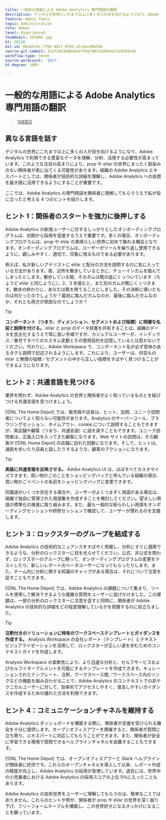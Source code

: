 ```yaml
---
title: 一般的な用語による Adobe Analytics 専門用語の翻訳
description: デジタルの世界にこれまで以上に多くの人が目を向けるようになり、Adobe Analytics で利用できる豊富なデータを理解、分析、活用する必要性が高まっています。このような注目の高まりにより、prop や eVar の世界にまったく馴染みのない関係者が表に出てくる可能性があります。組織の Adobe Analytics エキスパートとしては、関係者が技術的な詳細を理解し、Adobe Analytics への投資を最大限に活用できるようにすることが重要です。
feature: Admin Tools
topic: Administration
role: Admin
level: Experienced
thumbnail: 342066.jpg
kt: 10128
exl-id: 00a457dc-ff0b-461f-8f02-afc4ecd6b54b
source-git-commit: 32af3db3bd0abe57504708318d9b641324569c65
workflow-type: tm+mt
source-wordcount: '1017'
ht-degree: 100%

---
```


# 一般的な用語による Adobe Analytics 専門用語の翻訳

>[!VIDEO](https://video.tv.adobe.com/v/342066/?quality=12&learn=on)

## 異なる言語を話す

デジタルの世界にこれまで以上に多くの人が目を向けるようになり、Adobe Analytics で利用できる豊富なデータを理解、分析、活用する必要性が高まっています。このような注目の高まりにより、prop や eVar の世界にまったく馴染みのない関係者が表に出てくる可能性があります。組織の Adobe Analytics エキスパートとしては、関係者が技術的な詳細を理解し、Adobe Analytics への投資を最大限に活用できるようにすることが重要です。

ここでは、Adobe Analytics の専門用語を関係者に理解してもらううえで私が役に立ったと考える 4 つのヒントを紹介します。

## ヒント 1：関係者のスタートを強力に後押しする

Adobe Analytics の新規ユーザーに対するしっかりとしたオンボーディングプログラムは、初期から採用を促進するうえで重要です。多くの場合、オンボーディングプログラムは、prop や eVar の素晴らしい世界に初めて触れる機会となります。オンボーディングプログラムは、ユーザーがツールを繰り返し使用できるように、親しみやすく、適切で、印象に残るものである必要があります。

例えば、私が新しいアナリストに eVar と配分の方法を説明するのに気に入っている方法があります。夜、近所を散歩しているときに、チューインガムを踏んでしまったとします。散歩している間、そのガムは靴の底にくっついています（ちょうど eVar と同じように）。2、3 歩進むと、また別のガムが靴にくっつきます。散歩の終わりに、あなたは靴を捨てることにしました。その決断に導いたものは何だったのでしょうか？最初に踏んだガムなのか、最後に踏んだガムなのか、それとも両方が原因なのでしょうか？

>[!TIP]
>
>**コンポーネント（つまり、ディメンション、セグメントおよび指標）に明確な名前と説明を付ける。**
>eVar と prop のデータ辞書を共有することは、組織のデータを民主化するうえで常に良い手順ですが、カジュアルユーザーが、インデックス／番号ですべてのカスタム変数とその使用目的を記憶しているとは思わないでください。代わりに、Adobe Workspace で、コンポーネント名が必ず意味のあるタグと説明で記述されるようにします。これにより、ユーザーは、何百もの eVar と無限の指標／セグメントの中から正しい指標をすばやく見つけることができるようになります。

## ヒント 2：共通言語を見つける

業界を問わず、Adobe Analytics の世界と関係者がよく知っているものとを結びつける共通言語を見つけましょう。

[!DNL The Home Depot] では、販売員や店長は、ヒット、訪問、ユニーク訪問者についてよく知らない可能性があります。Analytics のサーバーコール、ブラウジングセッション、タイムアウト、cookie について説明することもできますが、実店舗や顧客（つまり、共通言語）に話を戻すこともできます。ユニーク訪問者は、正面入口を入ってきた顧客になります。Web サイトの訪問は、その顧客が [!DNL Home Depot] の店舗に訪れた回数になります。そして、ヒットは、通路を歩いたり店員と話したりするような、顧客のアクションになります。

>[!TIP]
>
>**実装に共通言語を反映させる。**
>Adobe Analytics UI は、ほぼすべてカスタマイズできます。買い物かごのことをショッピングバッグと呼んでいる組織の場合、買い物かごイベントの名前をショッピングバッグに変更できます。
>
>同義語がいくつか存在する場合や、ユーザーがよくつまずく用語がある場合は、組織で独自に管理された用語集を作成することを検討してください。望ましい用語の標準化の推進に取り組みます。また、最も一般的な紛らわしい用語をオンボーディングセッションや研修セッションで確認して、ユーザーが慣れるのを支援します。

## ヒント 3：ロックスターのグループを結成する

Adobe Analytics の技術的なニュアンスをすばやく把握し、分析にすぐに適用できるような、分析のロックスターに目を光らせてください。公式、非公式を問わず、ロックスターのグループに頼って、オンボーディングプログラムの変更をテストしたり、新しいレポートのベータユーザーになってもらったりします。また、チーム内に分析に関する知識のギャップがある場合は、それについて注意を促すこともできます。

[!DNL The Home Depot] では、Adobe Analytics の課題について集まり、ツールを使用して解決できるような複雑な質問をユーザーに投げかけました。この課題は、一部の分析のロックスターに注意を促すと同時に、関係者が Adobe Analytics の技術的な詳細をどの程度理解しているかを把握するのに役立ちました。

>[!TIP]
>
>**注釈付きのソリューションに特有のワークスペーステンプレートとガイダンスを作成する。**
>Analysis Workspace の会社レポート（テンプレート）とテキストビジュアライゼーションを活用して、ロックスターが正しい道を歩むためのコンテキストガイドを作成します。
>
>Analysis Workspace の柔軟性により、より迅速な分析と、セルフサービスおよびセルフイネーブルメントを可能にするテンプレートを作成できます。キュレーションされたテンプレート、注釈、ワークスペース間／ワークスペース内のリンクなどの機能を組み合わせることで、Adobe Analytics のコンテキストでの非テクニカルユーザーに対して、効率的でアクセスしやすく、普及しやすいガイダンスを作成するための優れた方法を利用できます。

## ヒント 4：コミュニケーションチャネルを維持する

Adobe Analytics ダッシュボードを構築する際に、関係者が支援を受けられる機会を十分に提供します。オープンオフィスアワーを開催すると、関係者が質問に立ち寄り、エキスパートに対応してもらうことができます。また、関係者が安全に学習できる環境で質問できるヘルプラインチャネルを設置することもできます。

[!DNL The Home Depot] では、オープンオフィスアワーと Slack ヘルプラインが関係者に好評です。これらのオープンチャネルを導入して以来、レポート作成の精度が向上し、Adobe Analytics の採用が急増しています。過去には、世界中の小売業者における Adobe Analytics の採用スコアの上位 5％に入ったこともあります。

Adobe Analytics の技術世界をユーザーに理解してもらうのは、簡単なことではありません。これらのヒントや例が、関係者が prop や eVar の世界を深く掘り下げ、フリーフォームテーブルを構築し、この世界好きになるきっかけになることを願っています。
